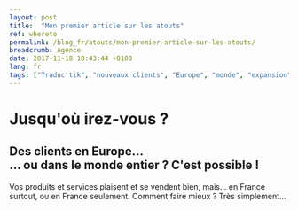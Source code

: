 ```yaml
---
layout: post
title:  "Mon premier article sur les atouts"
ref: whereto
permalink: /blog_fr/atouts/mon-premier-article-sur-les-atouts/
breadcrumb: Agence
date: 2017-11-18 18:43:44 +0100
lang: fr
tags: ["Traduc'tik", "nouveaux clients", "Europe", "monde", "expansion"]
---
```

# Jusqu'où irez-vous ?
## Des clients en Europe&hellip;<br>&hellip; ou dans le monde entier&nbsp;? C'est possible&nbsp;!

Vos produits et services plaisent et se vendent bien, mais... en France surtout, ou en France seulement. Comment faire mieux ? Très simplement...








</div>
